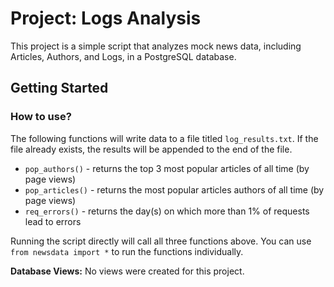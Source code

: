 # **Project: Logs Analysis**
This project is a simple script that analyzes mock news data, including Articles, Authors, and Logs, in a PostgreSQL database.

## **Getting Started**

### **How to use?**
The following functions will write data to a file titled `log_results.txt`. If the file already exists, the results will be appended to the end of the file.
* `pop_authors()` - returns the top 3 most popular articles of all time (by page views)
* `pop_articles()` - returns the most popular articles authors of all time (by page views)
* `req_errors()` - returns the day(s) on which more than 1% of requests lead to errors

Running the script directly will call all three functions above. You can use `from newsdata import *` to run the functions individually.

**Database Views:**
No views were created for this project.